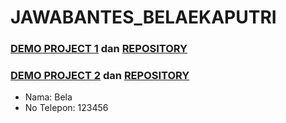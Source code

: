 # JAWABANTES_BELAEKAPUTRI
### [DEMO PROJECT 1](https://jawabanproject1.netlify.app) dan [REPOSITORY](https://github.com/belaekaputri/tesproject1)
### [DEMO PROJECT 2](https://playful-kangaroo-e28672.netlify.app) dan [REPOSITORY](https://github.com/belaekaputri/project2)
* Nama: Bela
* No Telepon: 123456
